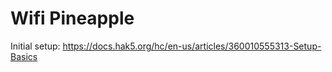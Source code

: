 # Wifi Pineapple 

Initial setup: https://docs.hak5.org/hc/en-us/articles/360010555313-Setup-Basics

